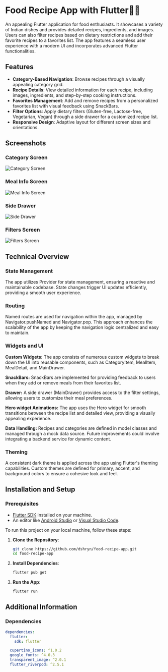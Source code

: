 # Food Recipe App with Flutter🍕🍹

An appealing Flutter application for food enthusiasts. It showcases a variety of Indian dishes and provides detailed recipes, ingredients, and images. Users can also filter recipes based on dietary restrictions and add their favorite recipes to a favorites list. The app features a seamless user experience with a modern UI and incorporates advanced Flutter functionalities.


## Features

- **Category-Based Navigation**: Browse recipes through a visually appealing category grid.
- **Recipe Details**: View detailed information for each recipe, including images, ingredients, and step-by-step cooking instructions.
- **Favorites Management**: Add and remove recipes from a personalized favorites list with visual feedback using SnackBars.
- **Filter Options**: Apply dietary filters (Gluten-free, Lactose-free, Vegetarian, Vegan) through a side drawer for a customized recipe list.
- **Responsive Design**: Adaptive layout for different screen sizes and orientations.


## Screenshots


### Category Screen

![Category Screen](assets/images/category_details_screen.jpg)

### Meal Info Screen

![Meal Info Screen](assets/images/meal_screen.jpg)

### Side Drawer

![Side Drawer](assets/images/side_drawer.jpg)

### Filters Screen

![Filters Screen](assets/images/filters_screen.jpg)



## Technical Overview

### State Management
The app utilizes Provider for state management, ensuring a reactive and maintainable codebase. State changes trigger UI updates efficiently, providing a smooth user experience.

### Routing
Named routes are used for navigation within the app, managed by Navigator.pushNamed and Navigator.pop. This approach enhances the scalability of the app by keeping the navigation logic centralized and easy to maintain.

### Widgets and UI

**Custom Widgets:** The app consists of numerous custom widgets to break down the UI into reusable components, such as CategoryItem, MealItem, MealDetail, and MainDrawer.

**SnackBars:** SnackBars are implemented for providing feedback to users when they add or remove meals from their favorites list.

**Drawer:** A side drawer (MainDrawer) provides access to the filter settings, allowing users to customize their meal preferences.

**Hero widget Animations:** The app uses the Hero widget for smooth transitions between the recipe list and detailed view, providing a visually appealing experience.

**Data Handling:** Recipes and categories are defined in model classes and managed through a mock data source. Future improvements could involve integrating a backend service for dynamic content.


### Theming
A consistent dark theme is applied across the app using Flutter's theming capabilities. Custom themes are defined for primary, accent, and background colors to ensure a cohesive look and feel.


## Installation and Setup

### Prerequisites

- [Flutter SDK](https://flutter.dev/docs/get-started/install) installed on your machine.
- An editor like [Android Studio](https://developer.android.com/studio) or [Visual Studio Code](https://code.visualstudio.com/).

To run this project on your local machine, follow these steps:

1. **Clone the Repository**:
    ```bash
    git clone https://github.com/dshryn/food-recipe-app.git
    cd food-recipe-app
    ```

2. **Install Dependencies**:
    ```bash
    flutter pub get
    ```

3. **Run the App**:
    ```bash
    flutter run
    ```


## Additional Information

### Dependencies

```yaml
dependencies:
  flutter:
    sdk: flutter

  cupertino_icons: ^1.0.2
  google_fonts: ^4.0.3
  transparent_image: ^2.0.1
  flutter_riverpod: ^2.5.1
